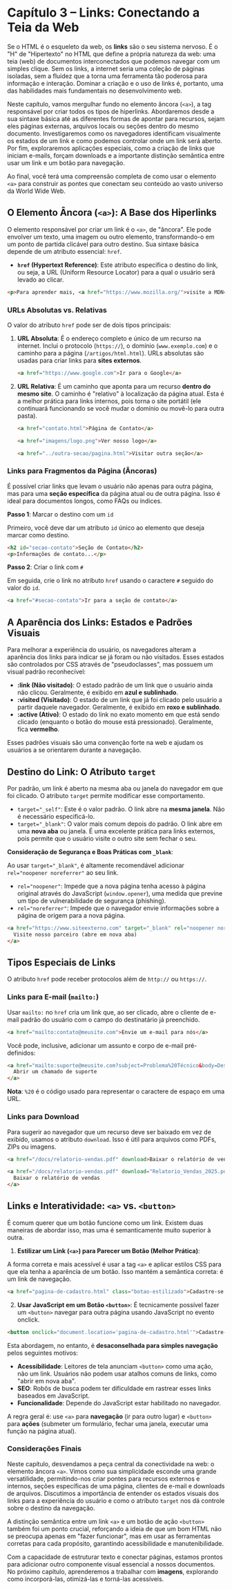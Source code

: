 # Capítulo 3 – Links: Conectando a Teia da Web

Se o HTML é o esqueleto da web, os **links** são o seu sistema nervoso. É o "H" de "Hipertexto" no HTML que define a própria natureza da web: uma teia (web) de documentos interconectados que podemos navegar com um simples clique. Sem os links, a internet seria uma coleção de páginas isoladas, sem a fluidez que a torna uma ferramenta tão poderosa para informação e interação. Dominar a criação e o uso de links é, portanto, uma das habilidades mais fundamentais no desenvolvimento web.

Neste capítulo, vamos mergulhar fundo no elemento âncora (`<a>`), a tag responsável por criar todos os tipos de hiperlinks. Abordaremos desde a sua sintaxe básica até as diferentes formas de apontar para recursos, sejam eles páginas externas, arquivos locais ou seções dentro do mesmo documento. Investigaremos como os navegadores identificam visualmente os estados de um link e como podemos controlar onde um link será aberto. Por fim, exploraremos aplicações especiais, como a criação de links que iniciam e-mails, forçam downloads e a importante distinção semântica entre usar um link e um botão para navegação.

Ao final, você terá uma compreensão completa de como usar o elemento `<a>` para construir as pontes que conectam seu conteúdo ao vasto universo da World Wide Web.

## O Elemento Âncora (`<a>`): A Base dos Hiperlinks

O elemento responsável por criar um link é o `<a>`, de "âncora". Ele pode envolver um texto, uma imagem ou outro elemento, transformando-o em um ponto de partida clicável para outro destino. Sua sintaxe básica depende de um atributo essencial: `href`.

- **`href` (Hypertext Reference)**: Este atributo especifica o destino do link, ou seja, a URL (Uniform Resource Locator) para a qual o usuário será levado ao clicar.

```html
<p>Para aprender mais, <a href="https://www.mozilla.org/">visite a MDN</a>.</p>
```

### URLs Absolutas vs. Relativas

O valor do atributo `href` pode ser de dois tipos principais:

1. **URL Absoluta**: É o endereço completo e único de um recurso na internet. Inclui o protocolo (`https://`), o domínio (`www.exemplo.com`) e o caminho para a página (`/artigos/html.html`). URLs absolutas são usadas para criar links para **sites externos**.

    ```html
    <a href="https://www.google.com">Ir para o Google</a>
    ```

2. **URL Relativa**: É um caminho que aponta para um recurso **dentro do mesmo site**. O caminho é "relativo" à localização da página atual. Esta é a melhor prática para links internos, pois torna o site portátil (ele continuará funcionando se você mudar o domínio ou movê-lo para outra pasta).

    ```html
    <a href="contato.html">Página de Contato</a>
    
    <a href="imagens/logo.png">Ver nosso logo</a>
    
    <a href="../outra-secao/pagina.html">Visitar outra seção</a>
    ```

### Links para Fragmentos da Página (Âncoras)

É possível criar links que levam o usuário não apenas para outra página, mas para uma **seção específica** da página atual ou de outra página. Isso é ideal para documentos longos, como FAQs ou índices.

**Passo 1**: Marcar o destino com um `id`

Primeiro, você deve dar um atributo `id` único ao elemento que deseja marcar como destino.

```html
<h2 id="secao-contato">Seção de Contato</h2>
<p>Informações de contato...</p>
```

**Passo 2**: Criar o link com `#`

Em seguida, crie o link no atributo `href` usando o caractere `#` seguido do valor do `id`.

```html
<a href="#secao-contato">Ir para a seção de contato</a>
```

## A Aparência dos Links: Estados e Padrões Visuais

Para melhorar a experiência do usuário, os navegadores alteram a aparência dos links para indicar se já foram ou não visitados. Esses estados são controlados por CSS através de "pseudoclasses", mas possuem um visual padrão reconhecível:

- **:link (Não visitado)**: O estado padrão de um link que o usuário ainda não clicou. Geralmente, é exibido em **azul e sublinhado**.
- **:visited (Visitado)**: O estado de um link que já foi clicado pelo usuário a partir daquele navegador. Geralmente, é exibido em **roxo e sublinhado**.
- **:active (Ativo)**: O estado do link no exato momento em que está sendo clicado (enquanto o botão do mouse está pressionado). Geralmente, fica **vermelho**.

Esses padrões visuais são uma convenção forte na web e ajudam os usuários a se orientarem durante a navegação.

## Destino do Link: O Atributo `target`

Por padrão, um link é aberto na mesma aba ou janela do navegador em que foi clicado. O atributo `target` permite modificar esse comportamento.

- `target="_self"`: Este é o valor padrão. O link abre na **mesma janela**. Não é necessário especificá-lo.
- `target="_blank"`: O valor mais comum depois do padrão. O link abre em uma **nova aba** ou janela. É uma excelente prática para links externos, pois permite que o usuário visite o outro site sem fechar o seu.

**Consideração de Segurança e Boas Práticas com `_blank`**:

Ao usar `target="_blank"`, é altamente recomendável adicionar `rel="noopener noreferrer"` ao seu link.

- `rel="noopener"`: Impede que a nova página tenha acesso à página original através do JavaScript (`window.opener`), uma medida que previne um tipo de vulnerabilidade de segurança (phishing).
- `rel="noreferrer"`: Impede que o navegador envie informações sobre a página de origem para a nova página.

```html
<a href="https://www.siteexterno.com" target="_blank" rel="noopener noreferrer">
  Visite nosso parceiro (abre em nova aba)
</a>
```

## Tipos Especiais de Links

O atributo `href` pode receber protocolos além de `http://` ou `https://`.

### Links para E-mail (`mailto:`)

Usar `mailto:` no `href` cria um link que, ao ser clicado, abre o cliente de e-mail padrão do usuário com o campo do destinatário já preenchido.

```html
<a href="mailto:contato@meusite.com">Envie um e-mail para nós</a>
```

Você pode, inclusive, adicionar um assunto e corpo de e-mail pré-definidos:

```html
<a href="mailto:suporte@meusite.com?subject=Problema%20Técnico&body=Descreva%20seu%20problema%20aqui:">
  Abrir um chamado de suporte
</a>
```

**Nota**: `%20` é o código usado para representar o caractere de espaço em uma URL.

### Links para Download

Para sugerir ao navegador que um recurso deve ser baixado em vez de exibido, usamos o atributo `download`. Isso é útil para arquivos como PDFs, ZIPs ou imagens.

```html
<a href="/docs/relatorio-vendas.pdf" download>Baixar o relatório de vendas</a>

<a href="/docs/relatorio-vendas.pdf" download="Relatorio_Vendas_2025.pdf">
  Baixar o relatório de vendas
</a>
```

## Links e Interatividade: `<a>` vs. `<button>`

É comum querer que um botão funcione como um link. Existem duas maneiras de abordar isso, mas uma é semanticamente muito superior à outra.

1. **Estilizar um Link (`<a>`) para Parecer um Botão (Melhor Prática)**:

A forma correta e mais acessível é usar a tag `<a>` e aplicar estilos CSS para que ela tenha a aparência de um botão. Isso mantém a semântica correta: é um link de navegação.

```html
<a href="pagina-de-cadastro.html" class="botao-estilizado">Cadastre-se Agora</a>
```

2. **Usar JavaScript em um Botão `<button>`**: É tecnicamente possível fazer um `<button>` navegar para outra página usando JavaScript no evento onclick.

```html
<button onclick="document.location='pagina-de-cadastro.html'">Cadastre-se Agora</button>
```

Esta abordagem, no entanto, é **desaconselhada para simples navegação** pelos seguintes motivos:

- **Acessibilidade**: Leitores de tela anunciam `<button>` como uma ação, não um link. Usuários não podem usar atalhos comuns de links, como "abrir em nova aba".
- **SEO**: Robôs de busca podem ter dificuldade em rastrear esses links baseados em JavaScript.
- **Funcionalidade**: Depende do JavaScript estar habilitado no navegador.

A regra geral é: use `<a>` para **navegação** (ir para outro lugar) e `<button>` para **ações** (submeter um formulário, fechar uma janela, executar uma função na página atual).

### Considerações Finais

Neste capítulo, desvendamos a peça central da conectividade na web: o elemento âncora `<a>`. Vimos como sua simplicidade esconde uma grande versatilidade, permitindo-nos criar pontes para recursos externos e internos, seções específicas de uma página, clientes de e-mail e downloads de arquivos. Discutimos a importância de entender os estados visuais dos links para a experiência do usuário e como o atributo `target` nos dá controle sobre o destino da navegação.

A distinção semântica entre um link `<a>` e um botão de ação `<button>` também foi um ponto crucial, reforçando a ideia de que um bom HTML não se preocupa apenas em "fazer funcionar", mas em usar as ferramentas corretas para cada propósito, garantindo acessibilidade e manutenibilidade.

Com a capacidade de estruturar texto e conectar páginas, estamos prontos para adicionar outro componente visual essencial a nossos documentos. No próximo capítulo, aprenderemos a trabalhar com **imagens**, explorando como incorporá-las, otimizá-las e torná-las acessíveis.